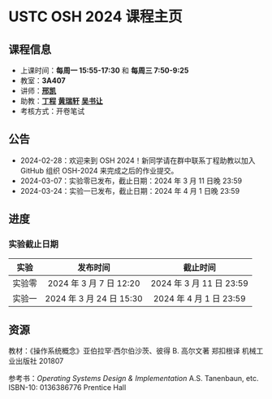 # USTC OSH 2024 课程主页

## 课程信息

- 上课时间：**每周一 15:55-17:30** 和 **每周三 7:50-9:25**
- 教室：**3A407**
- 讲师：[**邢凯**](mailto:kxing@ustc.edu.cn)
- 助教：[**丁程**](mailto:dingcheng@mail.ustc.edu.cn) [**黄瑞轩**](mailto:sprout@mail.ustc.edu.cn) [**吴书让**](mailto:wu_sr@mail.ustc.edu.cn)
- 考核方式：开卷笔试

## 公告

- 2024-02-28：欢迎来到 OSH 2024！新同学请在群中联系丁程助教以加入 GitHub 组织 OSH-2024 来完成之后的作业提交。
- 2024-03-07：实验零已发布，截止日期：2024 年 3 月 11 日晚 23:59
- 2024-03-24：实验一已发布，截止日期：2024 年 4 月 1 日晚 23:59

## 进度

### 实验截止日期

|  实验  |         发布时间         |         截止时间         |
| :----: | :----------------------: | :----------------------: |
| 实验零 | 2024 年 3 月 7 日 12:20  | 2024 年 3 月 11 日 23:59 |
| 实验一 | 2024 年 3 月 24 日 15:30  | 2024 年 4 月 1 日 23:59 |

## 资源

教材：《操作系统概念》亚伯拉罕·西尔伯沙茨、彼得 B. 高尔文著 郑扣根译 机械工业出版社 201807

参考书：_Operating Systems Design & Implementation_ A.S. Tanenbaun, etc. ISBN-10: 0136386776 Prentice Hall
